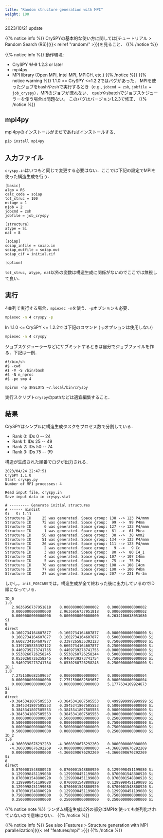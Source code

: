 ```yaml
---
title: "Random structure generation with MPI"
weight: 100
---
```


2023/10/21 update

{{% notice info %}}
CrySPYの基本的な使い方に関しては[チュートリアル > Random Search (RS)]({{< relref "random/" >}})を見ること．
{{% /notice %}}

{{% notice info %}}
動作環境:  
- CrySPY ~~1.1.0~~ 1.2.3 or later
- mpi4py
- MPI library (Open MPI, Intel MPI, MPICH, etc.)
{{% /notice %}}
{{% notice warning %}}
1.1.0 <= CrySPY <=1.2.2ではバグがあった．
MPIを使ったジョブをbashやzshで実行するとき（e.g., `jobcmd = zsh`, `jobfile = job_cryspy`），MPIのジョブが流れない．
qsubやsbatchでジョブスケジューラーを使う場合は問題ない。
このバグはバージョン1.2.3で修正．
{{% /notice %}}

## mpi4py
mpi4pyのインストールがまだであればインストールする．

``` bash
pip install mpi4py
```

## 入力ファイル
`cryspy.in`はいつもと同じで変更する必要はない．ここでは下記の設定でMPIを使った構造生成を行う．

```
[basic]
algo = RS
calc_code = soiap
tot_struc = 100
nstage = 1
njob = 2
jobcmd = zsh
jobfile = job_cryspy

[structure]
atype = Si
nat = 8

[soiap]
soiap_infile = soiap.in
soiap_outfile = soiap.out
soiap_cif = initial.cif

[option]
```
`tot_struc`，`atype`，`nat`以外の変数は構造生成に関係がないのでここでは無視して良い．

## 実行

4並列で実行する場合，`mpiexec -n`を使う．`-p`オプションも必要．
``` bash
mpiexec -n 4 cryspy -p
```
In 1.1.0 <= CrySPY <= 1.2.2では下記のコマンド (`-p`オプションは使用しない)
``` bash
mpiexec -n 4 cryspy
```



ジョブスケジューラーなどにサブミットするときは自分でジョブファイルを作る．下記は一例．

```
#!/bin/sh
#$ -cwd
#$ -V -S /bin/bash
#$ -N n_nproc
#$ -pe smp 4

mpirun -np $NSLOTS ~/.local/bin/cryspy
```

実行スクリプト`cryspy`のpathなどは適宜編集すること．



## 結果

CrySPYはシンプルに構造生成タスクをプロセス数で分割している．
- Rank 0: IDs 0 -- 24
- Rank 1: IDs 25 -- 49
- Rank 2: IDs 50 -- 74
- Rank 3: IDs 75 -- 99

構造が生成された順番でログが出力される．

```
2023/04/24 22:47:51
CrySPY 1.1.0
Start cryspy.py
Number of MPI processes: 4

Read input file, cryspy.in
Save input data in cryspy.stat

# --------- Generate initial structures
# ------ mindist
Si - Si 1.11
Structure ID     25 was generated. Space group: 138 --> 123 P4/mmm
Structure ID     75 was generated. Space group:  99 -->  99 P4mm
Structure ID      0 was generated. Space group: 127 --> 123 P4/mmm
Structure ID      1 was generated. Space group:  61 -->  61 Pbca
Structure ID     50 was generated. Space group:  38 -->  38 Amm2
Structure ID     51 was generated. Space group: 134 --> 123 P4/mmm
Structure ID     26 was generated. Space group: 111 --> 123 P4/mmm
Structure ID      2 was generated. Space group:   9 -->   9 Cc
Structure ID      3 was generated. Space group:  80 -->  80 I4_1
Structure ID      4 was generated. Space group: 107 --> 107 I4mm
Structure ID      5 was generated. Space group:  75 -->  75 P4
Structure ID     76 was generated. Space group: 108 --> 108 I4cm
Structure ID     77 was generated. Space group: 100 --> 100 P4bm
Structure ID     27 was generated. Space group: 207 --> 221 Pm-3m
```

しかし，`init_POSCARS`では，構造生成が全て終わった後に出力しているのでID順になっている．

```
ID_0
1.0
   2.9636956737951818    0.0000000000000002    0.0000000000000002
   0.0000000000000000    2.9636956737951818    0.0000000000000002
   0.0000000000000000    0.0000000000000000    6.2634106638053080
Si
8
direct
  -0.1602734164607877   -0.1602734164607877   -0.0000000000000000 Si
   0.1602734164607877    0.1602734164607877    0.5000000000000000 Si
   0.6602734164607877    0.3397265835392123    0.7500000000000000 Si
   0.3397265835392122    0.6602734164607877    0.2500000000000000 Si
   0.4469739273741755    0.4469739273741755   -0.0000000000000000 Si
   0.5530260726258245    0.5530260726258244    0.5000000000000000 Si
   0.0530260726258245    0.9469739273741754    0.7500000000000000 Si
   0.9469739273741754    0.0530260726258245    0.2500000000000000 Si
ID_1
1.0
   7.2751506682509657    0.0000000000000004    0.0000000000000004
   0.0000000000000000    7.2751506682509657    0.0000000000000004
   0.0000000000000000    0.0000000000000000    5.1777634169924873
Si
8
direct
  -0.3845341807505553   -0.3845341807505553    0.4999999999999999 Si
   0.3845341807505553    0.3845341807505553    0.5000000000000000 Si
   0.3845341807505553   -0.3845341807505553    0.0000000000000000 Si
  -0.3845341807505553    0.3845341807505553   -0.0000000000000000 Si
   0.0000000000000000    0.5000000000000000    0.2500000000000000 Si
   0.5000000000000000    0.0000000000000000    0.7500000000000000 Si
   0.0000000000000000    0.5000000000000000    0.7500000000000000 Si
   0.5000000000000000    0.0000000000000000    0.2500000000000000 Si
ID_2
1.0
  -4.3660398676292269   -4.3660398676292269    0.0000000000000000
  -4.3660398676292269   -0.0000000000000003   -4.3660398676292269
   0.0000000000000000   -4.3660398676292269   -4.3660398676292269
Si
8
direct
   0.8700001548800920    0.8700001548800920    0.1299998451199080 Si
   0.1299998451199080    0.1299998451199080    0.8700001548800920 Si
   0.8700001548800920    0.1299998451199080    0.8700001548800920 Si
   0.1299998451199080    0.8700001548800920    0.1299998451199080 Si
   0.1299998451199080    0.8700001548800920    0.8700001548800920 Si
   0.8700001548800920    0.1299998451199080    0.1299998451199080 Si
   0.7500000000000000    0.7500000000000000    0.7500000000000000 Si
   0.2500000000000000    0.2500000000000000    0.2500000000000000 Si
```


{{% notice note %}}
ランダム構造生成以外の部分はMPIを使っても並列化されていないので意味はない．
{{% /notice %}}

{{% notice info %}}
See also [Features > Structure generation with MPI parallelization]({{< ref "features/mpi" >}})
{{% /notice %}}